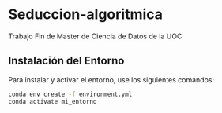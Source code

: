 # Seduccion-algoritmica
Trabajo Fin de Master de Ciencia de Datos de la UOC

## Instalación del Entorno
Para instalar y activar el entorno, use los siguientes comandos:

```bash
conda env create -f environment.yml
conda activate mi_entorno
